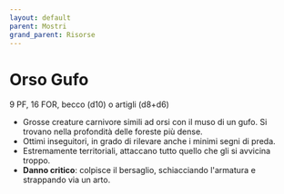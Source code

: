 ```yaml
---
layout: default
parent: Mostri
grand_parent: Risorse
---
```


# Orso Gufo

9 PF, 16 FOR, becco (d10) o artigli (d8+d6)

- Grosse creature carnivore simili ad orsi con il muso di un gufo. Si trovano nella profondità delle foreste più dense.
- Ottimi inseguitori, in grado di rilevare anche i minimi segni di preda.
- Estremamente territoriali, attaccano tutto quello che gli si avvicina troppo.
- **Danno critico**: colpisce il bersaglio, schiacciando l'armatura e strappando via un arto.